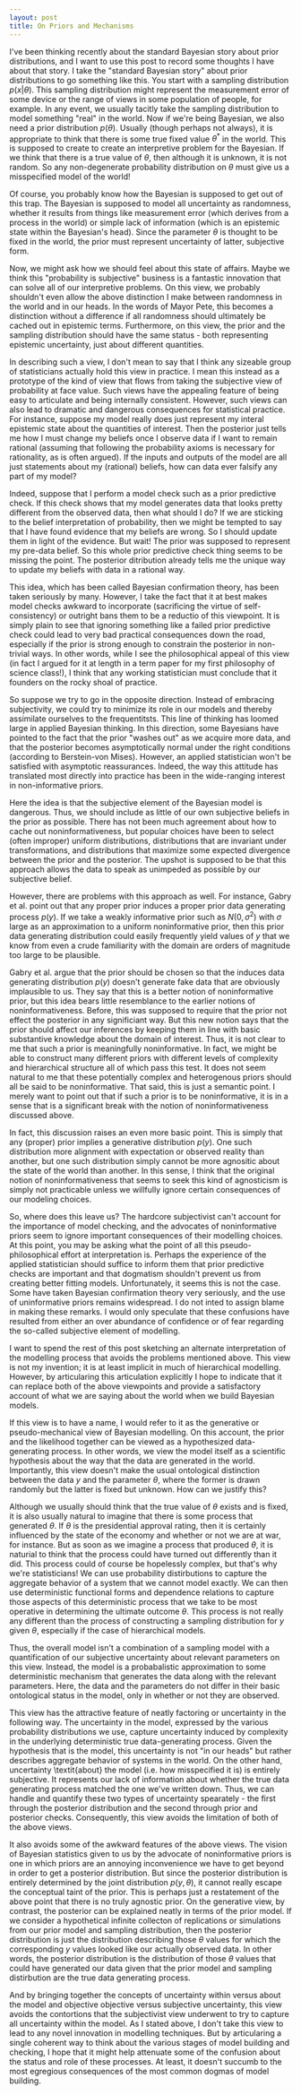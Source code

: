 ```yaml
---
layout: post
title: On Priors and Mechanisms 
---
```

I've been thinking recently about the standard Bayesian story about prior distributions, and I want to use this post to record some thoughts I have about that story. I take the "standard Bayesian story" about prior distributions to go something like this. You start with a sampling distribution $p(x| \theta)$. This sampling distribution might represent the measurement error of some device or the range of views in some population of people, for example. In any event, we usually tacitly take the sampling distribution to model something "real" in the world. Now if we're being Bayesian, we also need a prior distribution $p(\theta)$. Usually (though perhaps not always), it is appropriate to think that there is some true fixed value $\theta^*$ in the world. This is supposed to create to create an interpretive problem for the Bayesian. If we think that there is a true value of $\theta$, then although it is unknown, it is not random. So any non-degenerate probability distribution on $\theta$ must give us a misspecified model of the world!

Of course, you probably know how the Bayesian is supposed to get out of this trap. The Bayesian is supposed to model all uncertainty as randomness, whether it results from things like measurement error (which derives from a process in the world) or simple lack of information (which is an epistemic state within the Bayesian's head). Since the parameter $\theta$ is thought to be fixed in the world, the prior must represent uncertainty of latter, subjective form.

Now, we might ask how we should feel about this state of affairs. Maybe we think this "probability is subjective" business is a fantastic innovation that can solve all of our interpretive problems. On this view, we probably shouldn't even allow the above distinction I make between randomness in the world and in our heads. In the words of Mayor Pete, this becomes a distinction without a difference if all randomness should ultimately be cached out in epistemic terms. Furthermore, on this view, the prior and the sampling distribution should have the same status - both representing epistemic uncertainty, just about different quantities.

In describing such a view, I don't mean to say that I think any sizeable group of statisticians actually hold this view in practice. I mean this instead as a prototype of the kind of view that flows from taking the subjective view of probability at face value. Such views have the appealing feature of being easy to articulate and being internally consistent. However, such views can also lead to dramatic and dangerous consequences for statistical practice. For instance, suppose my model really does just represent my interal epistemic state about the quantities of interest. Then the posterior just tells me how I must change my beliefs once I observe data if I want to remain rational (assuming that following the probability axioms is necessary for rationality, as is often argued). If the inputs and outputs of the model are all just statements about my (rational) beliefs, how can data ever falsify any part of my model?

Indeed, suppose that I perform a model check such as a prior predictive check. If this check shows that my model generates data that looks pretty different from the observed data, then what should I do? If we are sticking to the belief interpretation of probability, then we might be tempted to say that I have found evidence that my beliefs are wrong. So I should update them in light of the evidence. But wait! The prior was supposed to represent my pre-data belief. So this whole prior predictive check thing seems to be missing the point. The posterior ditribution already tells me the unique way to update my beliefs with data in a rational way.

This idea, which has been called Bayesian confirmation theory, has been taken seriously by many. However, I take the fact that it at best makes model checks awkward to incorporate (sacrificing the virtue of self-consistency) or outright bans them to be a reductio of this viewpoint. It is simply plain to see that ignoring something like a failed prior predictive check could lead to very bad practical consequences down the road, especially if the prior is strong enough to constrain the posterior in non-trivial ways. In other words, while I see the philosophical appeal of this view (in fact I argued for it at length in a term paper for my first philosophy of science class!), I think that any working statistician must conclude that it founders on the rocky shoal of practice.

So suppose we try to go in the opposite direction. Instead of embracing subjectivity, we could try to minimize its role in our models and thereby assimilate ourselves to the frequentitsts. This line of thinking has loomed large in applied Bayesian thinking. In this direction, some Bayesians have pointed to the fact that the prior "washes out" as we acquire more data, and that the posterior becomes asymptotically normal under the right conditions (according to Berstein-von Mises). However, an applied statistician won't be satisfied with asymptotic reassurances. Indeed, the way this attitude has translated most directly into practice has been in the wide-ranging interest in non-informative priors.

Here the idea is that the subjective element of the Bayesian model is dangerous. Thus, we should include as little of our own subjective beliefs in the prior as possible. There has not been much agreement about how to cache out noninformativeness, but popular choices have been to select (often improper) uniform distributions, distributions that are invariant under transformations, and distributions that maximize some expected divergence between the prior and the posterior. The upshot is supposed to be that this approach allows the data to speak as unimpeded as possible by our subjective belief.

However, there are problems with this approach as well. For instance, Gabry et al. point out that any proper prior induces a proper prior data generating process $p(y)$. If we take a weakly informative prior such as $N(0,\sigma^2)$ with $\sigma$ large as an approximation to a uniform noninformative prior, then this prior data generating distribution could easily frequently yield values of $y$ that we know from even a crude familiarity with the domain are orders of magnitude too large to be plausible.

Gabry et al. argue that the prior should be chosen so that the induces data generating distribution $p(y)$ doesn't generate fake data that are obviously implausible to us. They say that this is a better notion of noninformative prior, but this idea bears little resemblance to the earlier notions of noninformativeness. Before, this was supposed to require that the prior not effect the posterior in any significiant way. But this new notion says that the prior should affect our inferences by keeping them in line with basic substantive knowledge about the domain of interest. Thus, it is not clear to me that such a prior is meaningfully noninformative. In fact, we might be able to construct many different priors with different levels of complexity and hierarchical structure all of which pass this test. It does not seem natural to me that these potentially complex and heterogenous priors should all be said to be noninformative. That said, this is just a semantic point. I merely want to point out that if such a prior is to be noninformative, it is in a sense that is a significant break with the notion of noninformativeness discussed above.

In fact, this discussion raises an even more basic point. This is simply that any (proper) prior implies a generative distribution $p(y)$. One such distribution more alignment with expectation or observed reality than another, but one such distribution simply cannot be more agnositic about the state of the world than another. In this sense, I think that the original notion of noninformativeness that seems to seek this kind of agnosticism is simply not practicable unless we willfully ignore certain consequences of our modeling choices.

So, where does this leave us? The hardcore subjectivist can't account for the importance of model checking, and the advocates of noninformative priors seem to ignore important consequences of their modelling choices. At this point, you may be asking what the point of all this pseudo-philosophical effort at interpretation is. Perhaps the experience of the applied statistician should suffice to inform them that prior predictive checks are important and that dogmatism shouldn't prevent us from creating better fitting models. Unfortunately, it seems this is not the case. Some have taken Bayesian confirmation theory very seriously, and the use of uninformative priors remains widespread. I do not inted to assign blame in making these remarks. I would only speculate that these confusions have resulted from either an over abundance of confidence or of fear regarding the so-called subjective element of modelling.

I want to spend the rest of this post sketching an alternate interpretation of the modelling process that avoids the problems mentioned above. This view is not my invention; it is at least implicit in much of hierarchical modelling. However, by articularing this articulation explicitly I hope to indicate that it can replace both of the above viewpoints and provide a satisfactory account of what we are saying about the world when we build Bayesian models.

If this view is to have a name, I would refer to it as the generative or pseudo-mechanical view of Bayesian modelling. On this account, the prior and the likelihood together can be viewed as a hypothesized data-generating process. In other words, we view the model itself as a scientific hypothesis about the way that the data are generated in the world. Importantly, this view doesn't make the usual ontological distinction between the data $y$ and the parameter $\theta$, where the former is drawn randomly but the latter is fixed but unknown. How can we justify this?

Although we usually should think that the true value of $\theta$ exists and is fixed, it is also usually natural to imagine that there is some process that generated $\theta$. If $\theta$ is the presidential approval rating, then it is certainly influenced by the state of the economy and whether or not we are at war, for instance. But as soon as we imagine a process that produced $\theta$, it is naturial to think that the process could have turned out differently than it did. This process could of course be hopelessly complex, but that's why we're statisticians! We can use probability distirbutions to capture the aggregate behavior of a system that we cannot model exactly. We can then use deterministic functional forms and dependence relations to capture those aspects of this deterministic process that we take to be most operative in determining the ultimate outcome $\theta$. This process is not really any different than the process of constructing a sampling distribution for $y$ given $\theta$, especially if the case of hierarchical models.

Thus, the overall model isn't a combination of a sampling model with a quantification of our subjective uncertainty about relevant parameters on this view. Instead, the model is a probabalistic approximation to some deterministic mechanism that generates the data along with the relevant parameters. Here, the data and the parameters do not differ in their basic ontological status in the model, only in whether or not they are observed.

This view has the attractive feature of neatly factoring or uncertainty in the following way. The uncertainty in the model, expressed by the various probability distributions we use, capture uncertainty induced by complexity in the underlying deterministic true data-generating process. Given the hypothesis that is the model, this uncertainty is not "in our heads" but rather describes aggregate behavior of systems in the world. On the other hand, uncertainty \textit{about} the model (i.e. how misspecified it is) is entirely subjective. It represents our lack of information about whether the true data generating process matched the one we've written down. Thus, we can handle and quantify these two types of uncertainty spearately - the first through the posterior distribution and the second through prior and posterior checks. Consequently, this view avoids the limitation of both of the above views.

It also avoids some of the awkward features of the above views. The vision of Bayesian statistics given to us by the advocate of noninformative priors is one in which priors are an annoying inconvenience we have to get beyond in order to get a posterior distribution. But since the posterior distribution is entirely determined by the joint distribution $p(y,\theta)$, it cannot really escape the conceptual taint of the prior. This is perhaps just a restatement of the above point that there is no truly agnostic prior. On the generative view, by contrast, the posterior can be explained neatly in terms of the prior model. If we consider a hypothetical infinite collecton of replications or simulations from our prior model and sampling distribution, then the posterior distribution is just the distribution describing those $\theta$ values for which the corresponding $y$ values looked like our actually observed data. In other words, the posterior distribution is the distribution of those $\theta$ values that could have generated our data given that the prior model and sampling distirbution are the true data generating process.

And by bringing together the concepts of uncertainty within versus about the model and objective objective versus subjective uncertainty, this view avoids the contortions that the subjectivist view underwent to try to capture all uncertainty within the model. As I stated above, I don't take this view to lead to any novel innovation in modelling techniques. But by articularing a single coherent way to think about the various stages of model building and checking, I hope that it might help attenuate some of the confusion about the status and role of these processes. At least, it doesn't succumb to the most egregious consequences of the most common dogmas of model building.

